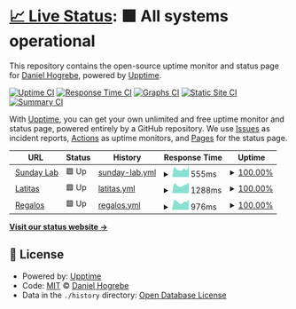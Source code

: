 # [📈 Live Status](https://sundaylab.github.io/upptime): <!--live status--> **🟩 All systems operational**

This repository contains the open-source uptime monitor and status page for [Daniel Hogrebe](http://www.sundaylab.de), powered by [Upptime](https://github.com/upptime/upptime).

[![Uptime CI](https://github.com/sundaylab/upptime/workflows/Uptime%20CI/badge.svg)](https://github.com/sundaylab/upptime/actions?query=workflow%3A%22Uptime+CI%22)
[![Response Time CI](https://github.com/sundaylab/upptime/workflows/Response%20Time%20CI/badge.svg)](https://github.com/sundaylab/upptime/actions?query=workflow%3A%22Response+Time+CI%22)
[![Graphs CI](https://github.com/sundaylab/upptime/workflows/Graphs%20CI/badge.svg)](https://github.com/sundaylab/upptime/actions?query=workflow%3A%22Graphs+CI%22)
[![Static Site CI](https://github.com/sundaylab/upptime/workflows/Static%20Site%20CI/badge.svg)](https://github.com/sundaylab/upptime/actions?query=workflow%3A%22Static+Site+CI%22)
[![Summary CI](https://github.com/sundaylab/upptime/workflows/Summary%20CI/badge.svg)](https://github.com/sundaylab/upptime/actions?query=workflow%3A%22Summary+CI%22)

With [Upptime](https://upptime.js.org), you can get your own unlimited and free uptime monitor and status page, powered entirely by a GitHub repository. We use [Issues](https://github.com/sundaylab/upptime/issues) as incident reports, [Actions](https://github.com/sundaylab/upptime/actions) as uptime monitors, and [Pages](https://sundaylab.github.io/upptime) for the status page.

<!--start: status pages-->
<!-- This summary is generated by Upptime (https://github.com/upptime/upptime) -->
<!-- Do not edit this manually, your changes will be overwritten -->
<!-- prettier-ignore -->
| URL | Status | History | Response Time | Uptime |
| --- | ------ | ------- | ------------- | ------ |
| <img alt="" src="https://icons.duckduckgo.com/ip3/www.sundaylab.com.ico" height="13"> [Sunday Lab](https://www.sundaylab.com) | 🟩 Up | [sunday-lab.yml](https://github.com/doosom/upptime/commits/HEAD/history/sunday-lab.yml) | <details><summary><img alt="Response time graph" src="./graphs/sunday-lab/response-time-week.png" height="20"> 555ms</summary><br><a href="https://doosom.github.io/upptime/history/sunday-lab"><img alt="Response time 593" src="https://img.shields.io/endpoint?url=https%3A%2F%2Fraw.githubusercontent.com%2Fdoosom%2Fupptime%2FHEAD%2Fapi%2Fsunday-lab%2Fresponse-time.json"></a><br><a href="https://doosom.github.io/upptime/history/sunday-lab"><img alt="24-hour response time 580" src="https://img.shields.io/endpoint?url=https%3A%2F%2Fraw.githubusercontent.com%2Fdoosom%2Fupptime%2FHEAD%2Fapi%2Fsunday-lab%2Fresponse-time-day.json"></a><br><a href="https://doosom.github.io/upptime/history/sunday-lab"><img alt="7-day response time 555" src="https://img.shields.io/endpoint?url=https%3A%2F%2Fraw.githubusercontent.com%2Fdoosom%2Fupptime%2FHEAD%2Fapi%2Fsunday-lab%2Fresponse-time-week.json"></a><br><a href="https://doosom.github.io/upptime/history/sunday-lab"><img alt="30-day response time 550" src="https://img.shields.io/endpoint?url=https%3A%2F%2Fraw.githubusercontent.com%2Fdoosom%2Fupptime%2FHEAD%2Fapi%2Fsunday-lab%2Fresponse-time-month.json"></a><br><a href="https://doosom.github.io/upptime/history/sunday-lab"><img alt="1-year response time 559" src="https://img.shields.io/endpoint?url=https%3A%2F%2Fraw.githubusercontent.com%2Fdoosom%2Fupptime%2FHEAD%2Fapi%2Fsunday-lab%2Fresponse-time-year.json"></a></details> | <details><summary><a href="https://doosom.github.io/upptime/history/sunday-lab">100.00%</a></summary><a href="https://doosom.github.io/upptime/history/sunday-lab"><img alt="All-time uptime 99.96%" src="https://img.shields.io/endpoint?url=https%3A%2F%2Fraw.githubusercontent.com%2Fdoosom%2Fupptime%2FHEAD%2Fapi%2Fsunday-lab%2Fuptime.json"></a><br><a href="https://doosom.github.io/upptime/history/sunday-lab"><img alt="24-hour uptime 100.00%" src="https://img.shields.io/endpoint?url=https%3A%2F%2Fraw.githubusercontent.com%2Fdoosom%2Fupptime%2FHEAD%2Fapi%2Fsunday-lab%2Fuptime-day.json"></a><br><a href="https://doosom.github.io/upptime/history/sunday-lab"><img alt="7-day uptime 100.00%" src="https://img.shields.io/endpoint?url=https%3A%2F%2Fraw.githubusercontent.com%2Fdoosom%2Fupptime%2FHEAD%2Fapi%2Fsunday-lab%2Fuptime-week.json"></a><br><a href="https://doosom.github.io/upptime/history/sunday-lab"><img alt="30-day uptime 100.00%" src="https://img.shields.io/endpoint?url=https%3A%2F%2Fraw.githubusercontent.com%2Fdoosom%2Fupptime%2FHEAD%2Fapi%2Fsunday-lab%2Fuptime-month.json"></a><br><a href="https://doosom.github.io/upptime/history/sunday-lab"><img alt="1-year uptime 99.94%" src="https://img.shields.io/endpoint?url=https%3A%2F%2Fraw.githubusercontent.com%2Fdoosom%2Fupptime%2FHEAD%2Fapi%2Fsunday-lab%2Fuptime-year.json"></a></details>
| <img alt="" src="https://icons.duckduckgo.com/ip3/www.latitas-online.es.ico" height="13"> [Latitas](https://www.latitas-online.es) | 🟩 Up | [latitas.yml](https://github.com/doosom/upptime/commits/HEAD/history/latitas.yml) | <details><summary><img alt="Response time graph" src="./graphs/latitas/response-time-week.png" height="20"> 1288ms</summary><br><a href="https://doosom.github.io/upptime/history/latitas"><img alt="Response time 1450" src="https://img.shields.io/endpoint?url=https%3A%2F%2Fraw.githubusercontent.com%2Fdoosom%2Fupptime%2FHEAD%2Fapi%2Flatitas%2Fresponse-time.json"></a><br><a href="https://doosom.github.io/upptime/history/latitas"><img alt="24-hour response time 1385" src="https://img.shields.io/endpoint?url=https%3A%2F%2Fraw.githubusercontent.com%2Fdoosom%2Fupptime%2FHEAD%2Fapi%2Flatitas%2Fresponse-time-day.json"></a><br><a href="https://doosom.github.io/upptime/history/latitas"><img alt="7-day response time 1288" src="https://img.shields.io/endpoint?url=https%3A%2F%2Fraw.githubusercontent.com%2Fdoosom%2Fupptime%2FHEAD%2Fapi%2Flatitas%2Fresponse-time-week.json"></a><br><a href="https://doosom.github.io/upptime/history/latitas"><img alt="30-day response time 1268" src="https://img.shields.io/endpoint?url=https%3A%2F%2Fraw.githubusercontent.com%2Fdoosom%2Fupptime%2FHEAD%2Fapi%2Flatitas%2Fresponse-time-month.json"></a><br><a href="https://doosom.github.io/upptime/history/latitas"><img alt="1-year response time 1453" src="https://img.shields.io/endpoint?url=https%3A%2F%2Fraw.githubusercontent.com%2Fdoosom%2Fupptime%2FHEAD%2Fapi%2Flatitas%2Fresponse-time-year.json"></a></details> | <details><summary><a href="https://doosom.github.io/upptime/history/latitas">100.00%</a></summary><a href="https://doosom.github.io/upptime/history/latitas"><img alt="All-time uptime 82.90%" src="https://img.shields.io/endpoint?url=https%3A%2F%2Fraw.githubusercontent.com%2Fdoosom%2Fupptime%2FHEAD%2Fapi%2Flatitas%2Fuptime.json"></a><br><a href="https://doosom.github.io/upptime/history/latitas"><img alt="24-hour uptime 100.00%" src="https://img.shields.io/endpoint?url=https%3A%2F%2Fraw.githubusercontent.com%2Fdoosom%2Fupptime%2FHEAD%2Fapi%2Flatitas%2Fuptime-day.json"></a><br><a href="https://doosom.github.io/upptime/history/latitas"><img alt="7-day uptime 100.00%" src="https://img.shields.io/endpoint?url=https%3A%2F%2Fraw.githubusercontent.com%2Fdoosom%2Fupptime%2FHEAD%2Fapi%2Flatitas%2Fuptime-week.json"></a><br><a href="https://doosom.github.io/upptime/history/latitas"><img alt="30-day uptime 100.00%" src="https://img.shields.io/endpoint?url=https%3A%2F%2Fraw.githubusercontent.com%2Fdoosom%2Fupptime%2FHEAD%2Fapi%2Flatitas%2Fuptime-month.json"></a><br><a href="https://doosom.github.io/upptime/history/latitas"><img alt="1-year uptime 99.99%" src="https://img.shields.io/endpoint?url=https%3A%2F%2Fraw.githubusercontent.com%2Fdoosom%2Fupptime%2FHEAD%2Fapi%2Flatitas%2Fuptime-year.json"></a></details>
| <img alt="" src="https://icons.duckduckgo.com/ip3/www.regalos-publicidad.es.ico" height="13"> [Regalos](https://www.regalos-publicidad.es) | 🟩 Up | [regalos.yml](https://github.com/doosom/upptime/commits/HEAD/history/regalos.yml) | <details><summary><img alt="Response time graph" src="./graphs/regalos/response-time-week.png" height="20"> 976ms</summary><br><a href="https://doosom.github.io/upptime/history/regalos"><img alt="Response time 986" src="https://img.shields.io/endpoint?url=https%3A%2F%2Fraw.githubusercontent.com%2Fdoosom%2Fupptime%2FHEAD%2Fapi%2Fregalos%2Fresponse-time.json"></a><br><a href="https://doosom.github.io/upptime/history/regalos"><img alt="24-hour response time 1084" src="https://img.shields.io/endpoint?url=https%3A%2F%2Fraw.githubusercontent.com%2Fdoosom%2Fupptime%2FHEAD%2Fapi%2Fregalos%2Fresponse-time-day.json"></a><br><a href="https://doosom.github.io/upptime/history/regalos"><img alt="7-day response time 976" src="https://img.shields.io/endpoint?url=https%3A%2F%2Fraw.githubusercontent.com%2Fdoosom%2Fupptime%2FHEAD%2Fapi%2Fregalos%2Fresponse-time-week.json"></a><br><a href="https://doosom.github.io/upptime/history/regalos"><img alt="30-day response time 901" src="https://img.shields.io/endpoint?url=https%3A%2F%2Fraw.githubusercontent.com%2Fdoosom%2Fupptime%2FHEAD%2Fapi%2Fregalos%2Fresponse-time-month.json"></a><br><a href="https://doosom.github.io/upptime/history/regalos"><img alt="1-year response time 964" src="https://img.shields.io/endpoint?url=https%3A%2F%2Fraw.githubusercontent.com%2Fdoosom%2Fupptime%2FHEAD%2Fapi%2Fregalos%2Fresponse-time-year.json"></a></details> | <details><summary><a href="https://doosom.github.io/upptime/history/regalos">100.00%</a></summary><a href="https://doosom.github.io/upptime/history/regalos"><img alt="All-time uptime 99.83%" src="https://img.shields.io/endpoint?url=https%3A%2F%2Fraw.githubusercontent.com%2Fdoosom%2Fupptime%2FHEAD%2Fapi%2Fregalos%2Fuptime.json"></a><br><a href="https://doosom.github.io/upptime/history/regalos"><img alt="24-hour uptime 100.00%" src="https://img.shields.io/endpoint?url=https%3A%2F%2Fraw.githubusercontent.com%2Fdoosom%2Fupptime%2FHEAD%2Fapi%2Fregalos%2Fuptime-day.json"></a><br><a href="https://doosom.github.io/upptime/history/regalos"><img alt="7-day uptime 100.00%" src="https://img.shields.io/endpoint?url=https%3A%2F%2Fraw.githubusercontent.com%2Fdoosom%2Fupptime%2FHEAD%2Fapi%2Fregalos%2Fuptime-week.json"></a><br><a href="https://doosom.github.io/upptime/history/regalos"><img alt="30-day uptime 100.00%" src="https://img.shields.io/endpoint?url=https%3A%2F%2Fraw.githubusercontent.com%2Fdoosom%2Fupptime%2FHEAD%2Fapi%2Fregalos%2Fuptime-month.json"></a><br><a href="https://doosom.github.io/upptime/history/regalos"><img alt="1-year uptime 99.98%" src="https://img.shields.io/endpoint?url=https%3A%2F%2Fraw.githubusercontent.com%2Fdoosom%2Fupptime%2FHEAD%2Fapi%2Fregalos%2Fuptime-year.json"></a></details>

<!--end: status pages-->

[**Visit our status website →**](https://sundaylab.github.io/upptime)

## 📄 License

- Powered by: [Upptime](https://github.com/upptime/upptime)
- Code: [MIT](./LICENSE) © [Daniel Hogrebe](http://www.sundaylab.de)
- Data in the `./history` directory: [Open Database License](https://opendatacommons.org/licenses/odbl/1-0/)
